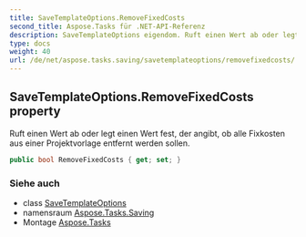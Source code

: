```yaml
---
title: SaveTemplateOptions.RemoveFixedCosts
second_title: Aspose.Tasks für .NET-API-Referenz
description: SaveTemplateOptions eigendom. Ruft einen Wert ab oder legt einen Wert fest der angibt ob alle Fixkosten aus einer Projektvorlage entfernt werden sollen.
type: docs
weight: 40
url: /de/net/aspose.tasks.saving/savetemplateoptions/removefixedcosts/
---
```

## SaveTemplateOptions.RemoveFixedCosts property

Ruft einen Wert ab oder legt einen Wert fest, der angibt, ob alle Fixkosten aus einer Projektvorlage entfernt werden sollen.

```csharp
public bool RemoveFixedCosts { get; set; }
```

### Siehe auch

* class [SaveTemplateOptions](../)
* namensraum [Aspose.Tasks.Saving](../../savetemplateoptions/)
* Montage [Aspose.Tasks](../../../)


